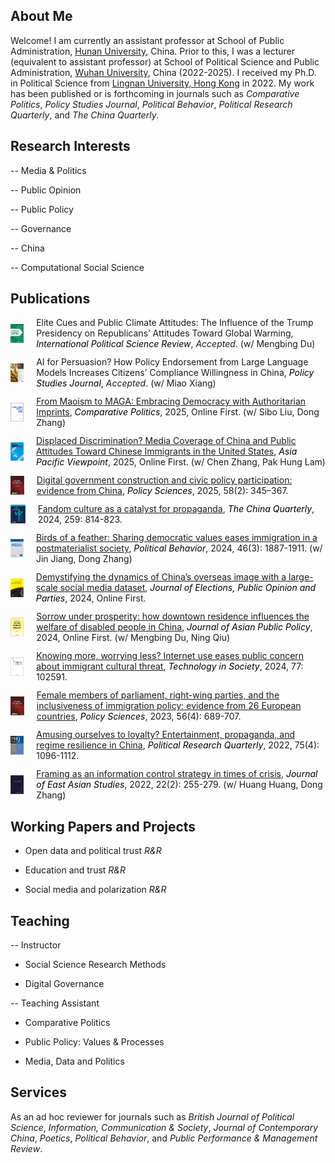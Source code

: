 ## About Me

Welcome! I am currently an assistant professor at School of Public Administration, [Hunan University](https://www-en.hnu.edu.cn/), China. Prior to this, I was a lecturer (equivalent to assistant professor) at School of Political Science and Public Administration, [Wuhan University](https://en.whu.edu.cn/), China (2022-2025). I received my Ph.D. in Political Science from [Lingnan University, Hong Kong](https://www.ln.edu.hk/) in 2022. My work has been published or is forthcoming in journals such as *Comparative Politics*, *Policy Studies Journal*, *Political Behavior*, *Political Research Quarterly*, and *The China Quarterly*.

## Research Interests

-- Media & Politics

-- Public Opinion

-- Public Policy 

-- Governance

-- China

-- Computational Social Science

## Publications

<div style="display:flex; align-items:center; margin-bottom:12px;">
    <img src="docs/assets/ipsr.png" alt="IPSR" width="30" height="30" style="margin-right:20px;">
    <span>
      Elite Cues and Public Climate Attitudes: The Influence of the Trump Presidency on Republicans’ Attitudes Toward Global Warming, 
      <span style="font-style:italic; color:black;">International Political Science Review</span>, 
      <i>Accepted</i>. (w/ Mengbing Du)
    </span>
  </div>

  <div style="display:flex; align-items:center; margin-bottom:12px;">
    <img src="docs/assets/psj_new.png" alt="PSJ" width="30" height="30" style="margin-right:20px;">
    <span>
      AI for Persuasion? How Policy Endorsement from Large Language Models Increases Citizens’ Compliance Willingness in China, 
      <span style="font-style:italic; color:black;">Policy Studies Journal</span>, 
      <i>Accepted</i>. (w/ Miao Xiang)
    </span>
  </div>

  <div style="display:flex; align-items:center; margin-bottom:12px;">
    <img src="docs/assets/cp_new.png" alt="CP" width="30" height="30" style="margin-right:20px;">
    <span>
      <a href="https://www.ingentaconnect.com/content/cuny/cp/pre-prints/content-jcpo2589;jsessionid=1tfqmkbwl3r5z.x-ic-live-01">From Maoism to MAGA: Embracing Democracy with Authoritarian Imprints</a>, 
      <span style="font-style:italic; color:black;">Comparative Politics</span>, 2025, Online First. (w/ Sibo Liu, Dong Zhang)
    </span>
  </div>

  <div style="display:flex; align-items:center; margin-bottom:12px;">
    <img src="docs/assets/apv.png" alt="APV" width="30" height="30" style="margin-right:20px;">
    <span>
      <a href="https://onlinelibrary.wiley.com/doi/abs/10.1111/apv.12449">Displaced Discrimination? Media Coverage of China and Public Attitudes Toward Chinese Immigrants in the United States</a>, 
      <span style="font-style:italic; color:black;">Asia Pacific Viewpoint</span>, 2025, Online First. (w/ Chen Zhang, Pak Hung Lam)
    </span>
  </div>

  <div style="display:flex; align-items:center; margin-bottom:12px;">
    <img src="docs/assets/ps.jpg" alt="PS" width="30" height="30" style="margin-right:20px;">
    <span>
      <a href="https://link.springer.com/article/10.1007/s11077-025-09576-7">Digital government construction and civic policy participation: evidence from China</a>, 
      <span style="font-style:italic; color:black;">Policy Sciences</span>, 2025, 58(2): 345–367.
    </span>
  </div>

  <div style="display:flex; align-items:center; margin-bottom:12px;">
    <img src="docs/assets/cq.png" alt="CQ" width="30" height="30" style="margin-right:20px;">
    <span>
      <a href="https://www.cambridge.org/core/journals/china-quarterly/article/abs/fandom-culture-as-a-catalyst-for-propaganda/F652D4643CDC257658C4D8305DFB2705">Fandom culture as a catalyst for propaganda</a>, 
      <span style="font-style:italic; color:black;">The China Quarterly</span>, 2024, 259: 814-823.
    </span>
  </div>

  <div style="display:flex; align-items:center; margin-bottom:12px;">
    <img src="docs/assets/pobe.jpg" alt="POBE" width="30" height="30" style="margin-right:20px;">
    <span>
      <a href="https://link.springer.com/article/10.1007/s11109-023-09900-y">Birds of a feather: Sharing democratic values eases immigration in a postmaterialist society</a>, 
      <span style="font-style:italic; color:black;">Political Behavior</span>, 2024, 46(3): 1887-1911. (w/ Jin Jiang, Dong Zhang)
    </span>
  </div>

  <div style="display:flex; align-items:center; margin-bottom:12px;">
    <img src="docs/assets/jepop.png" alt="JEPOP" width="30" height="30" style="margin-right:20px;">
    <span>
      <a href="https://www.tandfonline.com/doi/abs/10.1080/17457289.2024.2421562">Demystifying the dynamics of China’s overseas image with a large-scale social media dataset</a>, 
      <span style="font-style:italic; color:black;">Journal of Elections, Public Opinion and Parties</span>, 2024, Online First.
    </span>
  </div>

  <div style="display:flex; align-items:center; margin-bottom:12px;">
    <img src="docs/assets/japp.jpg" alt="JAPP" width="30" height="30" style="margin-right:20px;">
    <span>
      <a href="https://www.tandfonline.com/doi/abs/10.1080/17516234.2024.2372136">Sorrow under prosperity: how downtown residence influences the welfare of disabled people in China</a>, 
      <span style="font-style:italic; color:black;">Journal of Asian Public Policy</span>, 2024, Online First. (w/ Mengbing Du, Ning Qiu)
    </span>
  </div>

  <div style="display:flex; align-items:center; margin-bottom:12px;">
    <img src="docs/assets/tis.jpg" alt="TiS" width="30" height="30" style="margin-right:20px;">
    <span>
      <a href="https://www.sciencedirect.com/science/article/abs/pii/S0160791X24001398">Knowing more, worrying less? Internet use eases public concern about immigrant cultural threat</a>, 
      <span style="font-style:italic; color:black;">Technology in Society</span>, 2024, 77: 102591.
    </span>
  </div>

  <div style="display:flex; align-items:center; margin-bottom:12px;">
    <img src="docs/assets/ps.jpg" alt="PS" width="30" height="30" style="margin-right:20px;">
    <span>
      <a href="https://link.springer.com/article/10.1007/s11077-023-09516-3">Female members of parliament, right-wing parties, and the inclusiveness of immigration policy: evidence from 26 European countries</a>, 
      <span style="font-style:italic; color:black;">Policy Sciences</span>, 2023, 56(4): 689-707.
    </span>
  </div>

  <div style="display:flex; align-items:center; margin-bottom:12px;">
    <img src="docs/assets/prq.png" alt="PRQ" width="30" height="30" style="margin-right:20px;">
    <span>
      <a href="https://journals.sagepub.com/doi/abs/10.1177/10659129211049389">Amusing ourselves to loyalty? Entertainment, propaganda, and regime resilience in China</a>, 
      <span style="font-style:italic; color:black;">Political Research Quarterly</span>, 2022, 75(4): 1096-1112.
    </span>
  </div>

  <div style="display:flex; align-items:center; margin-bottom:12px;">
    <img src="docs/assets/jeas.jpg" alt="JEAS" width="30" height="30" style="margin-right:20px;">
    <span>
      <a href="https://www.cambridge.org/core/journals/journal-of-east-asian-studies/article/framing-as-an-information-control-strategy-in-times-of-crisis/7604E7F9879144E6257B5923C434A2BD">Framing as an information control strategy in times of crisis</a>, 
      <span style="font-style:italic; color:black;">Journal of East Asian Studies</span>, 2022, 22(2): 255-279. (w/ Huang Huang, Dong Zhang)
    </span>
  </div>
   
## Working Papers and Projects

- Open data and political trust *R&R*

- Education and trust *R&R*

- Social media and polarization *R&R*

## Teaching

-- Instructor 

- Social Science Research Methods

- Digital Governance 

-- Teaching Assistant

- Comparative Politics

- Public Policy: Values & Processes

- Media, Data and Politics

## Services

As an ad hoc reviewer for journals such as *British Journal of Political Science*, *Information, Communication & Society*, *Journal of Contemporary China*, *Poetics*, *Political Behavior*, and *Public Performance & Management Review*.

